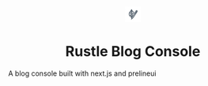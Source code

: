 
<div style="text-align:center">
    <img src="https://github.com/Hydrostic/rustle-blog-console/blob/main/public/favicon-32x32.png?raw=true"/>
</div>

<h1 style="text-align:center">Rustle Blog Console</h1>

A blog console built with next.js and prelineui

